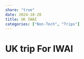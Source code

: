 ```yaml
---
share: "true"
date: 2024-10-20
title: UK IWAI
categories: ["Non-Tech", "Trips"]
---
```


# UK trip For IWAI
